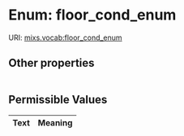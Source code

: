 
# Enum: floor_cond_enum




URI: [mixs.vocab:floor_cond_enum](https://w3id.org/mixs/vocab/floor_cond_enum)


## Other properties

|  |  |  |
| --- | --- | --- |

## Permissible Values

| Text | Meaning |
| :--- | --------: |

